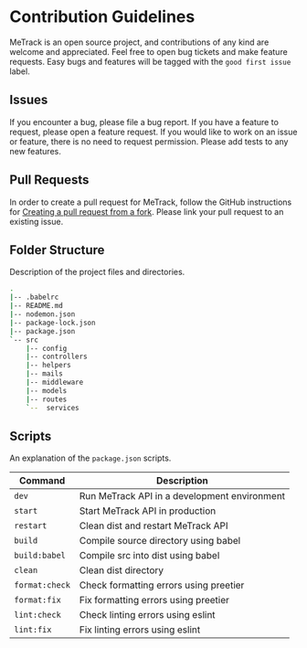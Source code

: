 # Contribution Guidelines

MeTrack is an open source project, and contributions of any kind are welcome and appreciated. Feel free to open bug tickets and make feature requests. Easy bugs and features will be tagged with the `good first issue` label.

## Issues

If you encounter a bug, please file a bug report. If you have a feature to request, please open a feature request. If you would like to work on an issue or feature, there is no need to request permission. Please add tests to any new features.

## Pull Requests

In order to create a pull request for MeTrack, follow the GitHub instructions for [Creating a pull request from a fork](https://help.github.com/en/github/collaborating-with-issues-and-pull-requests/creating-a-pull-request-from-a-fork). Please link your pull request to an existing issue.

## Folder Structure

Description of the project files and directories.

```bash
.
|-- .babelrc
|-- README.md
|-- nodemon.json
|-- package-lock.json
|-- package.json
`-- src
    |-- config
    |-- controllers
    |-- helpers
    |-- mails
    |-- middleware
    |-- models
    |-- routes
    `--  services
```

## Scripts

An explanation of the `package.json` scripts.

| Command        | Description                                  |
| -------------- | -------------------------------------------- |
| `dev`          | Run MeTrack API in a development environment |
| `start`        | Start MeTrack API in production              |
| `restart`      | Clean dist and restart MeTrack API           |
| `build`        | Compile source directory using babel         |
| `build:babel`  | Compile src into dist using babel            |
| `clean`        | Clean dist directory                         |
| `format:check` | Check formatting errors using preetier       |
| `format:fix`   | Fix formatting errors using preetier         |
| `lint:check`   | Check linting errors using eslint            |
| `lint:fix`     | Fix linting errors using eslint              |
